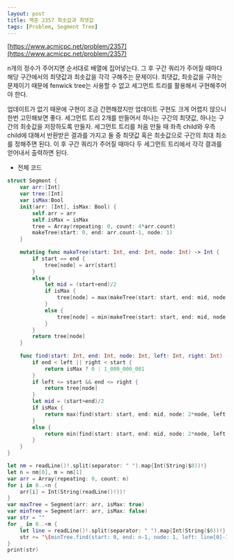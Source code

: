 ```yaml
---
layout: post
title: 백준 2357 최솟값과 최댓값
tags: [Problem, Segment Tree]
---
```


[https://www.acmicpc.net/problem/2357](https://www.acmicpc.net/problem/2357)

n개의 정수가 주어지면 순서대로 배열에 집어넣는다. 그 후 구간 쿼리가 주어질 때마다 해당 구간에서의 최댓값과 최솟값을 각각 구해주는 문제이다. 최댓값, 최솟값을 구하는 문제이기 때문에 fenwick tree는 사용할 수 없고 세그먼트 트리를 활용해서 구현해주어야 한다.  

업데이트가 없기 때문에 구현이 조금 간편해졌지만 업데이트 구현도 크게 어렵지 않으니 한번 고민해보면 좋다. 세그먼트 트리 2개를 만들어서 하나는 구간의 최댓값, 하나는 구간의 최솟값을 저장하도록 만들자. 세그먼트 트리를 처음 만들 때 좌측 child와 우측 child에 대해서 반환받은 결과를 가지고 둘 중 최댓값 혹은 최솟값으로 구간의 최대 최소를 정해주면 된다. 이 후 구간 쿼리가 주어질 때마다 두 세그먼트 트리에서 각각 결과를 얻어내서 출력하면 된다.

- 전체 코드



```swift
struct Segment {
    var arr:[Int]
    var tree:[Int]
    var isMax:Bool
    init(arr: [Int], isMax: Bool) {
        self.arr = arr
        self.isMax = isMax
        tree = Array(repeating: 0, count: 4*arr.count)
        makeTree(start: 0, end: arr.count-1, node: 1)
    }
    
    mutating func makeTree(start: Int, end: Int, node: Int) -> Int {
        if start == end {
            tree[node] = arr[start]
        }
        else {
            let mid = (start+end)/2
            if isMax {
                tree[node] = max(makeTree(start: start, end: mid, node: 2*node), makeTree(start: mid+1, end: end, node: 2*node+1))
            }
            else {
                tree[node] = min(makeTree(start: start, end: mid, node: 2*node), makeTree(start: mid+1, end: end, node: 2*node+1))
            }
        }
        return tree[node]
    }
    
    func find(start: Int, end: Int, node: Int, left: Int, right: Int) -> Int {
        if end < left || right < start {
            return isMax ? 0 : 1_000_000_001
        }
        if left <= start && end <= right {
            return tree[node]
        }
        let mid = (start+end)/2
        if isMax {
            return max(find(start: start, end: mid, node: 2*node, left: left, right: right), find(start: mid+1, end: end, node: 2*node+1, left: left, right: right))
        }
        else {
            return min(find(start: start, end: mid, node: 2*node, left: left, right: right), find(start: mid+1, end: end, node: 2*node+1, left: left, right: right))
        }
    }
}

let nm = readLine()!.split(separator: " ").map{Int(String($0))!}
let n = nm[0], m = nm[1]
var arr = Array(repeating: 0, count: n)
for i in 0..<n {
    arr[i] = Int(String(readLine()!))!
}
var maxTree = Segment(arr: arr, isMax: true)
var minTree = Segment(arr: arr, isMax: false)
var str = ""
for _ in 0..<m {
    let line = readLine()!.split(separator: " ").map{Int(String($0))!}
    str += "\(minTree.find(start: 0, end: n-1, node: 1, left: line[0]-1, right: line[1]-1)) \(maxTree.find(start: 0, end: n-1, node: 1, left: line[0]-1, right: line[1]-1))\n"
}
print(str)
```


